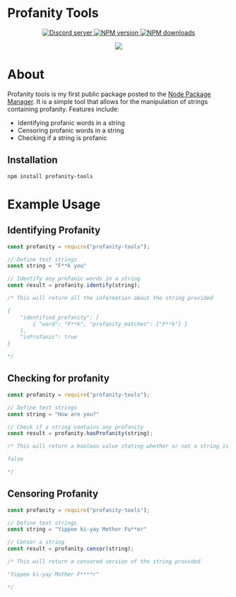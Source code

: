 # Profanity Tools
<div align = "center">
    <p>
        <a href="https://discord.gg/uB4dcpsMSR">
            <img src="https://discordapp.com/api/guilds/506436049816518657/embed.png" alt="Discord server" />
        </a>
        <a href="https://www.npmjs.com/package/profanity-tools">
            <img src="https://img.shields.io/npm/v/profanity-tools.svg?maxAge=3600" alt="NPM version" />
        </a>
        <a href="https://www.npmjs.com/package/profanity-tools">
            <img src="https://img.shields.io/npm/dt/profanity-tools.svg?maxAge=3600" alt="NPM downloads" />
        </a>
    </p>
    <img src = "https://nodei.co/npm/profanity-tools.png?downloads=true&stars=true">
</div>

# About
Profanity tools is my first public package posted to the [Node Package Manager](https://npmjs.com). It is a simple tool that allows for the manipulation of strings containing profanity. Features include:
- Identifying profanic words in a string
- Censoring profanic words in a string
- Checking if a string is profanic

## Installation
```
npm install profanity-tools
```
# Example Usage
## Identifying Profanity
```js
const profanity = require("profanity-tools");

// Define test strings
const string = "F**k you"

// Identify any profanic words in a string
const result = profanity.identify(string);

/* This will return all the information about the string provided

{
    "identified_profanity": [
        { "word": "F**k", "profanity_matches": ["F**k"] }
    ],
    "isProfanic": true
}

*/
```

## Checking for profanity
```js
const profanity = require("profanity-tools");

// Define test strings
const string = "How are you?"

// Check if a string contains any profanity
const result = profanity.hasProfanity(string);

/* This will return a boolean value stating whether or not a string is profanic

false

*/
```

## Censoring Profanity
```js
const profanity = require("profanity-tools");

// Define test strings
const string = "Yippee ki-yay Mother Fu**er"

// Censor a string
const result = profanity.censor(string);

/* This will return a censored version of the string provided

"Yippee ki-yay Mother F****r"

*/
```
